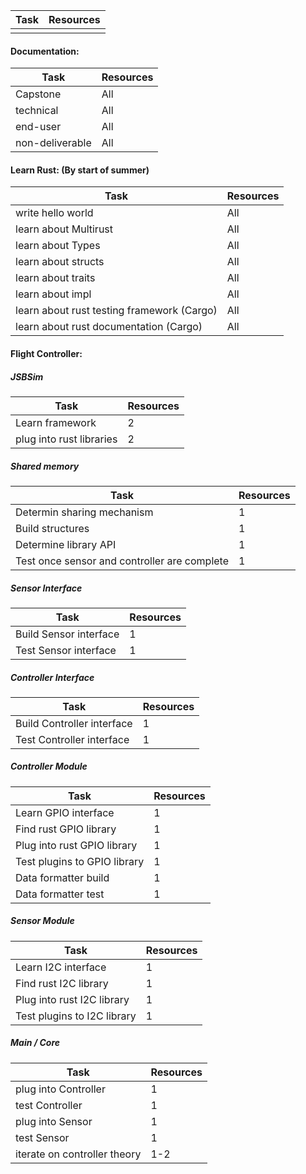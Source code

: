 |Task|Resources|
|-|-|
|||

#### Documentation:
|Task|Resources|
|-|-|
|Capstone|All|
|technical|All|
|end-user|All|
|non-deliverable|All|

#### Learn Rust: (By start of summer)
|Task|Resources|
|-|-|
|write hello world|All|
|learn about Multirust|All|
|learn about Types|All|
|learn about structs|All|
|learn about traits|All|
|learn about impl|All|
|learn about rust testing framework (Cargo)|All|
|learn about rust documentation (Cargo)|All|

#### Flight Controller:

##### JSBSim
|Task|Resources|
|-|-|
|Learn framework|2|
|plug into rust libraries|2|

##### Shared memory
|Task|Resources|
|-|-|
|Determin sharing mechanism|1|
|Build structures|1|
|Determine library API|1|
|Test once sensor and controller are complete|1|


##### Sensor Interface
|Task|Resources|
|-|-|
|Build Sensor interface|1|
|Test Sensor interface|1|

##### Controller Interface
|Task|Resources|
|-|-|
|Build Controller interface|1|
|Test Controller interface|1|

##### Controller Module
|Task|Resources|
|-|-|
|Learn GPIO interface|1|
|Find rust GPIO library|1|
|Plug into rust GPIO library|1|
|Test plugins to GPIO library|1|
|Data formatter build|1|
|Data formatter test|1|

##### Sensor Module
|Task|Resources|
|-|-|
|Learn I2C interface|1|
|Find rust I2C library|1|
|Plug into rust I2C library|1|
|Test plugins to I2C library|1|

##### Main / Core
|Task|Resources|
|-|-|
|plug into Controller|1|
|test Controller|1|
|plug into Sensor|1|
|test Sensor|1|
|iterate on controller theory|1-2|






